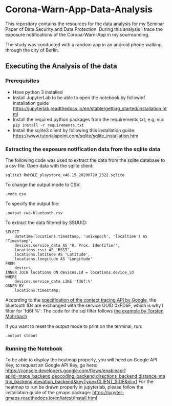 # Corona-Warn-App-Data-Analysis
This repository contains the resources for the data analysis for my Seminar Paper of Data Security and Data Protection.
During this analysis I trace the exposure notifications of the Corona-Warn-App in my sourrounding.

The study was conducted with a random app in an android phone walking through the city of Berlin.

## Executing the Analysis of the data
### Prerequisites
- Have python 3 installed 
- Install JupyterLab to be able to open the notebook by followinf installation guide
  https://jupyterlab.readthedocs.io/en/stable/getting_started/installation.html
- Install the required python packages from the requirements.txt, e.g. via:
  `pip install -r requirements.txt`
- Install the sqlite3 client by following this installation guide:
  https://www.tutorialspoint.com/sqlite/sqlite_installation.htm 
  
### Extracting the exposure notification data from the sqlite data
The following code was used to extract the data from the sqlite database to a csv file:
Open data with the sqlite client:
```
sqlite3 RaMBLE_playstore_v40.15_20200728_2322.sqlite
```
To change the output mode to CSV:
```
.mode csv
```
To specify the output file:
```
.output cwa-bluetooth.csv
```
To extract the data filtered by SSUUID:
```
SELECT
    datetime(locations.timestamp, 'unixepoch', 'localtime') AS 'Timestamp', 
    devices.service_data AS 'R. Prox. Identifier',
    locations.rssi AS 'RSSI',
    locations.latitude AS 'Latitude',
    locations.longitude AS 'Longitude'
FROM
    devices
INNER JOIN locations ON devices.id = locations.device_id
WHERE
    devices.service_data LIKE 'fd6f:%'
ORDER BY
    locations.timestamp;
```
According to the [specification of the contact tracing API by Google](https://blog.google/documents/58/Contact_Tracing_-_Bluetooth_Specification_v1.1_RYGZbKW.pdf),
the bluetooth IDs are exchanged with the service UUID 0xFD6F, which is why I filter for 'fd6f:%':
The code for the sql filter follows [the example by Torsten Mohrbach](https://gist.github.com/tmohrbach/b549abd6818e2f0153a2489d0e35400e)

If you want to reset the output mode to print on the terminal, run:
```
.output stdout
```

### Running the Notebook
To be able to display the heatmap properly, you will need an Google API Key,
to request an Google API Key, go here: 
https://console.developers.google.com/flows/enableapi?apiid=maps_backend,geocoding_backend,directions_backend,distance_matrix_backend,elevation_backend&keyType=CLIENT_SIDE&pli=1
For the heatmap to run be drawn properly in jupyterlab, please follow the installation guide of the gmaps package:
https://jupyter-gmaps.readthedocs.io/en/latest/install.html
